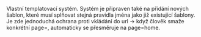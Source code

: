 Vlastní templatovací systém.
Systém je připraven také na přidání nových šablon, které musí splňovat stejná pravidla jména jako již existující šablony. 
Je zde jednoduchá ochrana proti vkládání do url -> když člověk smaže konkrétní page=, automaticky se přesměruje na page=home.
